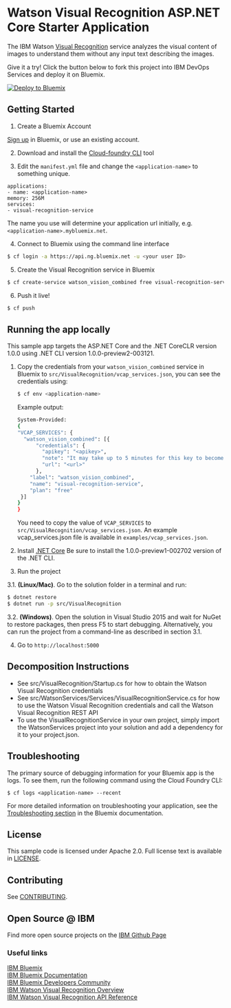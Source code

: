 # Watson Visual Recognition ASP.NET Core Starter Application

  The IBM Watson [Visual Recognition][service_url] service analyzes the visual content of images to understand them without any input text describing the images.

Give it a try! Click the button below to fork this project into IBM DevOps Services and deploy it on Bluemix.

[![Deploy to Bluemix](https://bluemix.net/deploy/button.png)](https://bluemix.net/deploy)

## Getting Started

1. Create a Bluemix Account

  [Sign up][sign_up] in Bluemix, or use an existing account.

2. Download and install the [Cloud-foundry CLI][cloud_foundry] tool

3. Edit the `manifest.yml` file and change the `<application-name>` to something unique.
  ```none
applications:
- name: <application-name>
  memory: 256M
  services:
  - visual-recognition-service
  ```
  The name you use will determine your application url initially, e.g. `<application-name>.mybluemix.net`.

4. Connect to Bluemix using the command line interface
  ```sh
  $ cf login -a https://api.ng.bluemix.net -u <your user ID>
  ```

5. Create the Visual Recognition service in Bluemix
  ```sh
  $ cf create-service watson_vision_combined free visual-recognition-service
  ```

6. Push it live!
  ```sh
  $ cf push
  ```

## Running the app locally
This sample app targets the ASP.NET Core and the .NET CoreCLR version 1.0.0 using .NET CLI version 1.0.0-preview2-003121.

1. Copy the credentials from your `watson_vision_combined` service in Bluemix to `src/VisualRecognition/vcap_services.json`, you can see the credentials using:

    ```sh
    $ cf env <application-name>
    ```
    Example output:
    ```sh
    System-Provided:
    {
    "VCAP_SERVICES": {
      "watson_vision_combined": [{
          "credentials": {
            "apikey": "<apikey>",
            "note": "It may take up to 5 minutes for this key to become active. This is your previously active free apikey. If you want a different one, please wait 24 hours after unbinding the key and try again.",
            "url": "<url>"
          },
        "label": "watson_vision_combined",
        "name": "visual-recognition-service",
        "plan": "free"
     }]
    }
    }
    ```

    You need to copy the value of `VCAP_SERVICES` to `src/VisualRecognition/vcap_services.json`.  An example vcap_services.json file is available in `examples/vcap_services.json`.

2. Install [.NET Core](https://www.microsoft.com/net/core)
  Be sure to install the 1.0.0-preview1-002702 version of the .NET CLI.

3. Run the project

  3.1. **(Linux/Mac)**. Go to the solution folder in a terminal and run:
  ```sh
  $ dotnet restore
  $ dotnet run -p src/VisualRecognition
  ```

  3.2. **(Windows)**.
  Open the solution in Visual Studio 2015 and wait for NuGet to restore packages, then press F5 to start debugging.  Alternatively, you can run the project from a command-line as described in section 3.1.

4. Go to `http://localhost:5000`

## Decomposition Instructions

* See src/VisualRecognition/Startup.cs for how to obtain the Watson Visual Recognition credentials
* See src/WatsonServices/Services/VisualRecognitionService.cs for how to use the Watson Visual Recognition credentials and call the Watson Visual Recognition REST API
* To use the VisualRecognitionService in your own project, simply import the WatsonServices project into your solution and add a dependency for it to your project.json.

## Troubleshooting

The primary source of debugging information for your Bluemix app is the logs. To see them, run the following command using the Cloud Foundry CLI:

  ```
  $ cf logs <application-name> --recent
  ```
For more detailed information on troubleshooting your application, see the [Troubleshooting section](https://www.ng.bluemix.net/docs/troubleshoot/tr.html) in the Bluemix documentation.

## License

  This sample code is licensed under Apache 2.0. Full license text is available in [LICENSE](LICENSE).

## Contributing

  See [CONTRIBUTING](CONTRIBUTING.md).

## Open Source @ IBM
  Find more open source projects on the [IBM Github Page](http://ibm.github.io/)

### Useful links
[IBM Bluemix](https://bluemix.net/)  
[IBM Bluemix Documentation](https://www.ng.bluemix.net/docs/)  
[IBM Bluemix Developers Community](http://developer.ibm.com/bluemix)  
[IBM Watson Visual Recognition Overview](https://www.ibm.com/smarterplanet/us/en/ibmwatson/developercloud/doc/visual-recognition/overview.shtml)  
[IBM Watson Visual Recognition API Reference](https://www.ibm.com/smarterplanet/us/en/ibmwatson/developercloud/visual-recognition/api/v3/)  

[cloud_foundry]: https://github.com/cloudfoundry/cli
[service_url]: https://www.ibm.com/smarterplanet/us/en/ibmwatson/developercloud/doc/visual-recognition/
[sign_up]: http://bluemix.net/
